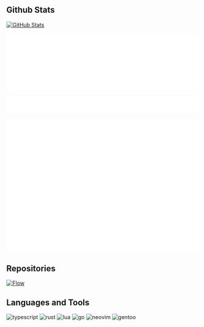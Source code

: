 ## Github Stats

[![GitHub Stats](https://github-readme-stats.vercel.app/api?username=niuiic&show_icons=true&theme=transparent)](https://github.com/anuraghazra/github-readme-stats)

![Languages](/metrics.plugin.languages.indepth.svg)

![Repositories](metrics.plugin.stars.svg)

![Contribution](metrics.plugin.isocalendar.fullyear.svg)

## Repositories
[![Flow](https://github-readme-stats.vercel.app/api/pin/?username=niuiic&repo=flow)](https://github.com/anuraghazra/github-readme-stats)

## Languages and Tools

![typescript](https://img.shields.io/badge/TypeScript-007ACC?style=for-the-badge&logo=typescript&logoColor=white)
![rust](https://img.shields.io/badge/Rust-000000?style=for-the-badge&logo=rust&logoColor=white)
![lua](https://img.shields.io/badge/Lua-2C2D72?style=for-the-badge&logo=lua&logoColor=white)
![go](https://img.shields.io/badge/Go-00ADD8?style=for-the-badge&logo=go&logoColor=white)
![neovim](https://img.shields.io/badge/NeoVim-%2357A143.svg?&style=for-the-badge&logo=neovim&logoColor=white)
![gentoo](https://img.shields.io/badge/Gentoo-54487A?style=for-the-badge&logo=gentoo&logoColor=white)
